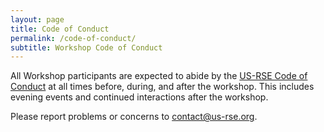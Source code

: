 ```yaml
---
layout: page
title: Code of Conduct
permalink: /code-of-conduct/
subtitle: Workshop Code of Conduct
---
```


All Workshop participants are expected to abide by the [US-RSE Code of Conduct](https://us-rse.org/code-of-conduct) at all times before, during, and after the workshop.  This includes evening events and continued interactions after the workshop.

Please report problems or concerns to contact@us-rse.org.
